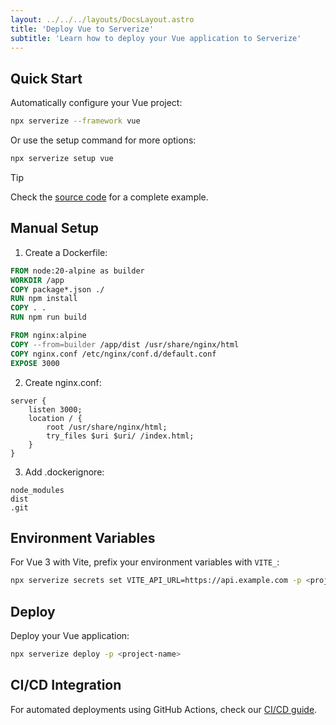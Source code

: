 ```yaml
---
layout: ../../../layouts/DocsLayout.astro
title: 'Deploy Vue to Serverize'
subtitle: 'Learn how to deploy your Vue application to Serverize'
---
```


## Quick Start

Automatically configure your Vue project:

```sh
npx serverize --framework vue
```

Or use the setup command for more options:

```sh
npx serverize setup vue
```

> [!TIP]
> Check the [source code](https://github.com/serverize/example-vue) for a complete example.

## Manual Setup

1. Create a Dockerfile:

```dockerfile
FROM node:20-alpine as builder
WORKDIR /app
COPY package*.json ./
RUN npm install
COPY . .
RUN npm run build

FROM nginx:alpine
COPY --from=builder /app/dist /usr/share/nginx/html
COPY nginx.conf /etc/nginx/conf.d/default.conf
EXPOSE 3000
```

2. Create nginx.conf:

```nginx
server {
    listen 3000;
    location / {
        root /usr/share/nginx/html;
        try_files $uri $uri/ /index.html;
    }
}
```

3. Add .dockerignore:

```
node_modules
dist
.git
```

## Environment Variables

For Vue 3 with Vite, prefix your environment variables with `VITE_`:

```sh
npx serverize secrets set VITE_API_URL=https://api.example.com -p <project-name>
```

## Deploy

Deploy your Vue application:

```sh
npx serverize deploy -p <project-name>
```

## CI/CD Integration

For automated deployments using GitHub Actions, check our [CI/CD guide](../deploy/ci-cd.md).
